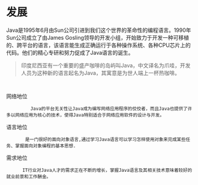 # 发展

​		Java是1995年6月由Sun公司引进到我们这个世界的革命性的编程语言。1990年Sun公司成立了由James Gosling领导的开发小组，开始致力于开发一种可移植的、跨平台的语言，该语言能生成正确运行于各种操作系统、各种CPU芯片上的代码。他们的精心专研和努力促成了Java语言的诞生。

> 印度尼西亚有一个重要的盛产咖啡的岛屿叫Java，中文译名为爪哇，开发人员为这种新的语言起名为Java，其寓意是为世人端上一杯热咖啡。



```


```

网络地位

	         Java的平台无关性让Java成为编写网络应用程序的佼佼者，而且Java也提供了许多以网络应用为核心的技术，使得Java特别适合于网络应用软件的设计与开发。

语言地位

	       是一门很好的面向对象语言,通过学习Java语言可以学习怎样使用对象来完成某些任务、掌握面向对象编程的基本思想. 

需求地位

	      IT行业对Java人才的需求正在不断的增长，掌握Java语言及其相关技术意味着较好的就业前景和工作酬金。